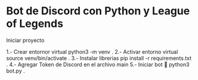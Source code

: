 # Bot de Discord con Python y League of Legends

Iniciar proyecto

1.- Crear entornor virtual python3 -m venv <nombre-de-tu-entorno-virtual> .
2.- Activar entorno virtual source venv/bin/activate .
3.- Instalar librerias pip install -r requirements.txt .
4.- Agregar Token de Discord en el archivo main
5.- Iniciar bot 🤖 python3 bot.py .

